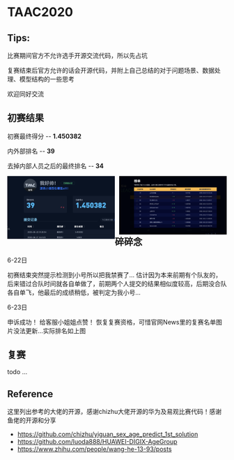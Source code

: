# TAAC2020
## Tips: 
比赛期间官方不允许选手开源交流代码，所以先占坑

复赛结束后官方允许的话会开源代码，并附上自己总结的对于问题场景、数据处理、模型结构的一些思考

欢迎同好交流
##  初赛结果
初赛最终得分  -- **1.450382**

内外部排名    -- **39**

去掉内部人员之后的最终排名 -- **34**

<!-- <img src="https://github.com/SunnyWangGitHub/TAAC2020/blob/master/imgs/rank1.png" width="400" height="200"/>
<img src="https://github.com/SunnyWangGitHub/TAAC2020/blob/master/imgs/rank2.png" width="400" height="200"/><br/> -->
<center class = "half">
<img src = https://github.com/SunnyWangGitHub/TAAC2020/blob/master/imgs/rank1.png  width = "49%" align = left>
<img src = "https://github.com/SunnyWangGitHub/TAAC2020/blob/master/imgs/rank2.png"  width = "49%" align = right>
</center>

## 碎碎念
6-22日

初赛结束突然提示检测到小号所以把我禁赛了...
估计因为本来前期有个队友的，后来错过合队时间就各自单做了，前期两个人提交的结果相似度较高，后期没合队各自单飞，他最后的成绩稍低，被判定为我小号...

6-23日

申诉成功！ 给客服小姐姐点赞！ 恢复复赛资格，可惜官网News里的复赛名单图片没法更新...实际排名如上图

## 复赛
todo ...

## Reference
这里列出参考的大佬的开源，感谢chizhu大佬开源的华为及易观比赛代码！感谢鱼佬的开源和分享

*   https://github.com/chizhu/yiguan_sex_age_predict_1st_solution
*   https://github.com/luoda888/HUAWEI-DIGIX-AgeGroup
*   https://www.zhihu.com/people/wang-he-13-93/posts

